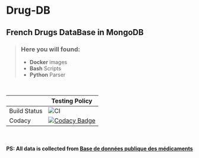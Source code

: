 # Drug-DB

## French Drugs DataBase in MongoDB

> ### Here you will found:
> - **Docker** images
> - **Bash** Scripts
> - **Python** Parser

<br>

| |Testing Policy|
|-|--------------|
|Build Status|![CI](https://github.com/Nathan-Moignard/Drug-DB/workflows/CI/badge.svg)|
|Codacy|[![Codacy Badge](https://app.codacy.com/project/badge/Grade/a3cc5a692ac44f09a8130579643ee541)](https://www.codacy.com/gh/Nathan-Moignard/Drug-DB/dashboard?utm_source=github.com&amp;utm_medium=referral&amp;utm_content=Nathan-Moignard/Drug-DB&amp;utm_campaign=Badge_Grade)|

<br>

#### PS: All data is collected from <a href="https://base-donnees-publique.medicaments.gouv.fr/index.php" target="_blank">Base de données publique des médicaments</a>
